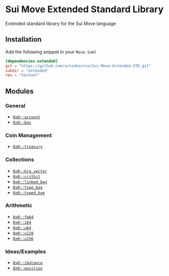 # Sui Move Extended Standard Library

Extended standard library for the Sui Move language
## Installation
Add the following snippet in your `Move.toml`

```toml
[dependencies.extended]
git = "https://github.com/arniebarnie/Sui-Move-Extended-STD.git"
subdir = "extended"
rev = "testnet"
```
## Modules
### General
* [`0x0::account`](/extended/sources/account.move "Account")
* [`0x0::box`](/extended/sources/box.move "Box")
### Coin Management
* [`0x0::treasury`](/extended/sources/treasury.move "Treasury")
### Collections
* [`0x0::big_vector`](/extended/sources/big_vector.move "BigVector")
* [`0x0::critbit`](/extended/sources/critbit.move "CritBit")
* [`0x0::linked_bag`](/extended/sources/linked_bag.move "LinkedBag")
* [`0x0::type_bag`](/extended/sources/type_bag.move "TypeBag")
* [`0x0::typed_bag`](/extended/sources/typed_bag.move "TypedBag")
### Arithmetic
* [`0x0::fp64`](/extended/sources/fp64.move "FP64")
* [`0x0::i64`](/extended/sources/i64.move "I64")
* [`0x0::u64`](/extended/sources/u64.move "u64")
* [`0x0::u128`](/extended/sources/u128.move "u128")
* [`0x0::u256`](/extended/sources/u256.move "u256")
### Ideas/Examples
* [`0x0::ibalance`](/extended/sources/ibalance.move "IBalance")
* [`0x0::position`](/extended/sources/position.move "Position")

